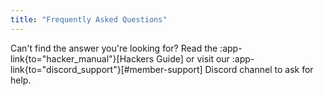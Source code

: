 ```yaml
---
title: "Frequently Asked Questions"
---
```

Can't find the answer you're looking for?
Read the :app-link{to="hacker_manual"}[Hackers Guide] or visit our :app-link{to="discord_support"}[#member-support] Discord channel to ask for help.






